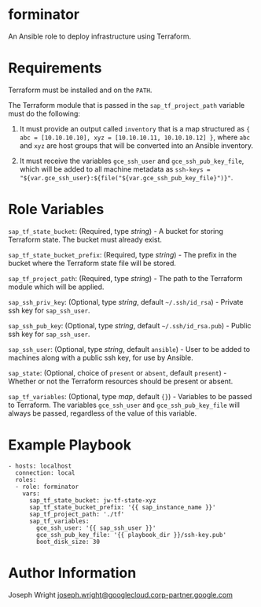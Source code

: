 # forminator

An Ansible role to deploy infrastructure using Terraform.

# Requirements

Terraform must be installed and on the `PATH`.

The Terraform module that is passed in the `sap_tf_project_path` variable must do the following:

1. It must provide an output called `inventory` that is a map structured as `{ abc = [10.10.10.10], xyz = [10.10.10.11, 10.10.10.12] }`, where `abc` and `xyz` are host groups that will be converted into an Ansible inventory.

2. It must receive the variables `gce_ssh_user` and `gce_ssh_pub_key_file`, which will be added to all machine metadata as `ssh-keys = "${var.gce_ssh_user}:${file("${var.gce_ssh_pub_key_file}")}"`.

# Role Variables

`sap_tf_state_bucket`: (Required, type _string_) - A bucket for storing Terraform state. The bucket must already exist.

`sap_tf_state_bucket_prefix`: (Required, type _string_) - The prefix in the bucket where the Terraform state file will be stored.

`sap_tf_project_path`: (Required, type _string_) - The path to the Terraform module which will be applied.

`sap_ssh_priv_key`: (Optional, type _string_, default `~/.ssh/id_rsa`) - Private ssh key for `sap_ssh_user`.

`sap_ssh_pub_key`: (Optional, type _string_, default `~/.ssh/id_rsa.pub`) - Public ssh key for `sap_ssh_user`.

`sap_ssh_user`: (Optional, type _string_, default `ansible`) - User to be added to machines along with a public ssh key, for use by Ansible.

`sap_state`: (Optional, choice of `present` or `absent`, default `present`) - Whether or not the Terraform resources should be present or absent.

`sap_tf_variables`: (Optional, type _map_, default `{}`) - Variables to be passed to Terraform. The variables `gce_ssh_user` and `gce_ssh_pub_key_file` will always be passed, regardless of the value of this variable.

# Example Playbook

```
- hosts: localhost
  connection: local
  roles:
  - role: forminator
    vars:
      sap_tf_state_bucket: jw-tf-state-xyz
      sap_tf_state_bucket_prefix: '{{ sap_instance_name }}'
      sap_tf_project_path: './tf'
      sap_tf_variables:
        gce_ssh_user: '{{ sap_ssh_user }}'
        gce_ssh_pub_key_file: '{{ playbook_dir }}/ssh-key.pub'
        boot_disk_size: 30
```

# Author Information

Joseph Wright <joseph.wright@googlecloud.corp-partner.google.com>
